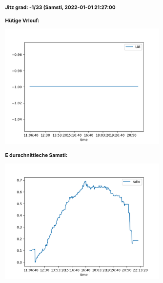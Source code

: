 ### Jitz grad: -1/33 (Samsti, 2022-01-01 21:27:00

### Hütige Vrlouf:
![Graph](Today.png)

### E durschnittleche Samsti:
![Graph](Samsti.png)
